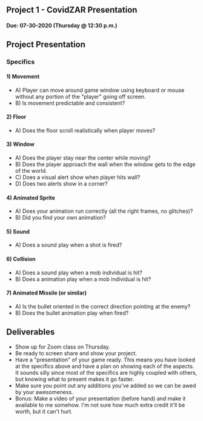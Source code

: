 ## Project 1 - CovidZAR Presentation
#### Due: 07-30-2020 (Thursday @ 12:30 p.m.)

## Project Presentation

### Specifics

#### 1) Movement

- A) Player can move around game window using keyboard or mouse without any portion of the "player" going off screen.
- B) Is movement predictable and consistent?
  
#### 2) Floor
- A) Does the floor scroll realistically when player moves?

#### 3) Window
- A) Does the player stay near the center while moving?
- B) Does the player approach the wall when the window gets to the edge of the world.
- C) Does a visual alert show when player hits wall?
- D) Does two alerts show in a corner?
  
#### 4) Animated Sprite
- A) Does your animation run correctly (all the right frames, no glitches)?
- B) Did you find your own animation?

#### 5) Sound
- A) Does a sound play when a shot is fired?

#### 6) Collision
- A) Does a sound play when a mob individual is hit?
- B) Does a animation play when a mob individual is hit?

#### 7) Animated Missile (or similar)
- A) Is the bullet oriented in the correct direction pointing at the enemy?
- B) Does the bullet animation play when fired?


## Deliverables

- Show up for Zoom class on Thursday.
- Be ready to screen share and show your project.
- Have a "presentation" of your game ready. This means you have looked at the specifics above and have a plan on showing each of the aspects. It sounds silly since most of the specifics are highly coupled with others, but knowing what to present makes it go faster.
- Make sure you point out any additions you've added so we can be awed by your awesomeness.
- Bonus: Make a video of your presentation (before hand) and make it available to me somehow. I'm not sure how much extra credit it'll be worth, but it can't hurt.
  

